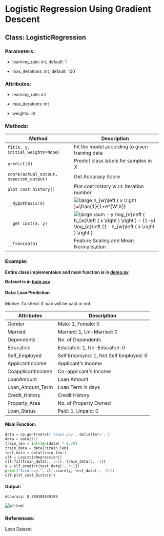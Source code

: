 # Logistic Regression Using Gradient Descent

## Class: LogisticRegression

### Parameters:

- learning_rate: int, default: 1

- max_iterations: int, default: 100

### Attributes:

- learning_rate: int

- max_iterations: int

- weights: int

### Methods:

| Method                                  | Description                                                                                                                                                                                                                                                                                                                                                                                                                                                                  |
| --------------------------------------- | ---------------------------------------------------------------------------------------------------------------------------------------------------------------------------------------------------------------------------------------------------------------------------------------------------------------------------------------------------------------------------------------------------------------------------------------------------------------------------- |
| `fit(X, y, initial_weights=None)`       | Fit the model according to given training data                                                                                                                                                                                                                                                                                                                                                                                                                               |
| `predict(X)`                            | Predict class labels for samples in X                                                                                                                                                                                                                                                                                                                                                                                                                                        |
| `score(actual_output, expected_output)` | Get Accuracy Score                                                                                                                                                                                                                                                                                                                                                                                                                                                           |
| `plot_cost_history()`                   | Plot cost history w.r.t. iteration number                                                                                                                                                                                                                                                                                                                                                                                                                                    |
| `__hypothesis(X)`                       | <img src="https://latex.codecogs.com/png.latex?\dpi{100}&space;\large&space;h_{w}\left&space;(&space;x&space;\right&space;)=\frac{1}{1&plus;e^{W'X}}" title="\large h_{w}\left ( x \right )=\frac{1}{1+e^{W'X}}" />                                                                                                                                                                                                                                                          |
| `__get_cost(X, y)`                      | <img src="https://latex.codecogs.com/png.latex?\dpi{100}&space;\large&space;\sum&space;-&space;y&space;\log_{e}\left&space;(&space;h_{w}\left&space;(&space;x&space;\right&space;)&space;\right&space;)&space;-&space;(1-y)&space;\log_{e}\left&space;(1-&space;h_{w}\left&space;(&space;x&space;\right&space;)&space;\right&space;)" title="\large \sum - y \log_{e}\left ( h_{w}\left ( x \right ) \right ) - (1-y) \log_{e}\left (1- h_{w}\left ( x \right ) \right )" /> |
| `__fsmn(data)`                          | Feature Scaling and Mean Normalisation                                                                                                                                                                                                                                                                                                                                                                                                                                       |


### Example:

**Entire class implementaion and main function is in [demo.py](./demo.py)**

**Dataset is in [train.csv](./train.csv)**

#### Data: Loan Prediction

Motive: To check if loan will be paid or not

| Attributes | Description |
|--|---|
|Gender | Male: 1, Female: 0 |
| Married| Married: 1, Un-Married: 0|
| Dependents| No. of Dependents|
| Education| Educated: 1, Un-Educated: 0 |
|Self_Employed| Self Employed: 1, Not Self Employed: 0|
|ApplicantIncome| Applicant's Income|
|CoapplicantIncome| Co-applicant's Income|
|LoanAmount| Loan Amount|
|Loan_Amount_Term| Loan Term in days |
|Credit_History| Credit History |
|Property_Area| No. of Property Owned |
| Loan_Status | Paid: 1, Unpaid: 0 |


#### Main Function:

```python
data = np.genfromtxt('train.csv', delimiter=',')
data = data[1:]
train_len = int(len(data) * 0.70)
train_data = data[:train_len]
test_data = data[train_len:]
clf = LogisticRegression()
clf.fit(train_data[:, :-1], train_data[:, -1])
y = clf.predict(test_data[:, :-1])
print("Accuracy:", clf.score(y, test_data[:, -1]))
clf.plot_cost_history()
```

#### Output:

```Accuracy: 0.789189189189```

![alt text](cost_vs_iterations.png "cost_vs_iterations")

### References:

[Loan Dataset](https://github.com/devarajphukan/Loan-Prediction-AnalyticsVidya/blob/master/train.csv)
